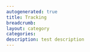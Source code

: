```yaml
---
autogenerated: true
title: Tracking
breadcrumb: 
layout: category
categories: 
description: test description
---
```


